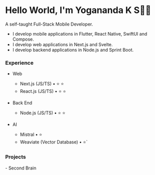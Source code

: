 # Hello World, I'm Yogananda K S👋🏽

A self-taught Full-Stack Mobile Developer. 
* I develop mobile applications in Flutter, React Native, SwiftUI and Compose.
* I develop web applications in Next.js and Svelte.
* I develop backend applications in Node.js and Sprint Boot.

### Experience

- Web
  - Next.js (JS/TS) • ⭐ ⭐
  - React.js (JS/TS) • ⭐ ⭐
 
- Back End
  - Node.js (JS/TS) • ⭐ ⭐

- AI
  - Mistral • ⭐
  - Weaviate (Vector Database) • ⭐`


### Projects
- Second Brain
